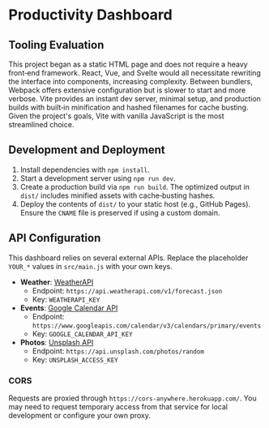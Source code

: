 # Productivity Dashboard

## Tooling Evaluation

This project began as a static HTML page and does not require a heavy front‑end framework. React, Vue, and Svelte would all necessitate rewriting the interface into components, increasing complexity. Between bundlers, Webpack offers extensive configuration but is slower to start and more verbose. Vite provides an instant dev server, minimal setup, and production builds with built‑in minification and hashed filenames for cache busting. Given the project's goals, Vite with vanilla JavaScript is the most streamlined choice.

## Development and Deployment

1. Install dependencies with `npm install`.
2. Start a development server using `npm run dev`.
3. Create a production build via `npm run build`. The optimized output in `dist/` includes minified assets with cache‑busting hashes.
4. Deploy the contents of `dist/` to your static host (e.g., GitHub Pages). Ensure the `CNAME` file is preserved if using a custom domain.

## API Configuration

This dashboard relies on several external APIs. Replace the placeholder `YOUR_*` values in `src/main.js` with your own keys.

- **Weather**: [WeatherAPI](https://www.weatherapi.com/)
  - Endpoint: `https://api.weatherapi.com/v1/forecast.json`
  - Key: `WEATHERAPI_KEY`
- **Events**: [Google Calendar API](https://developers.google.com/calendar)
  - Endpoint: `https://www.googleapis.com/calendar/v3/calendars/primary/events`
  - Key: `GOOGLE_CALENDAR_API_KEY`
- **Photos**: [Unsplash API](https://unsplash.com/developers)
  - Endpoint: `https://api.unsplash.com/photos/random`
  - Key: `UNSPLASH_ACCESS_KEY`

### CORS

Requests are proxied through `https://cors-anywhere.herokuapp.com/`. You may need to request temporary access from that service for local development or configure your own proxy.
